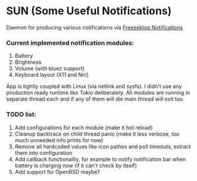 # SUN (Some Useful Notifications)

Daemon for producing various notifications via [Freesektop Notifications](https://specifications.freedesktop.org/notification-spec/latest/)

### Current implemented notification modules:
1. Battery
2. Brightness
3. Volume (with bluez support)
4. Keyboard layout (X11 and Niri)

App is tightly coupled with Linux (via netlink and sysfs). I didn't use any production ready runtime like Tokio deliberately. All modules are running in separate thread each and if any of them will die main thread will exit too.

### TODO list:
1. Add configurations for each module (make it hot reload)
2. Cleanup backtrace on child thread panic (make it less verbose, too much unneeded info prints for now)
3. Remove all hardcoded values like icon pathes and poll timeouts, extract them into configuration
4. Add callback functionality, for example to notify notification bar when battery is charging now (if it can't check by itself)
5. Add support for OpenBSD maybe?
